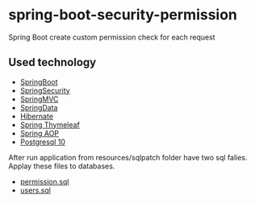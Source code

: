 # spring-boot-security-permission
Spring Boot create custom permission check for each request

## Used technology
* [SpringBoot](https://spring.io/projects/spring-boot)
* [SpringSecurity](https://spring.io/projects/spring-security)
* [SpringMVC](https://docs.spring.io/spring/docs/current/spring-framework-reference/web.html)
* [SpringData](https://spring.io/projects/spring-data)
* [Hibernate](http://hibernate.org/orm/documentation/5.3/)
* [Spring Thymeleaf](https://www.thymeleaf.org/documentation.html)
* [Spring AOP](https://docs.spring.io/spring-framework/docs/current/spring-framework-reference/core.html#aop)
* [Postgresql 10](https://www.postgresql.org/docs/10/static/)

After run application from resources/sqlpatch folder have two sql falies. Applay these files to databases.

* [permission.sql](https://github.com/Dilsh0d/spring-boot-security-permission/blob/master/src/main/resources/sqlpatch/permission.sql)
* [users.sql](https://github.com/Dilsh0d/spring-boot-security-permission/blob/master/src/main/resources/sqlpatch/users.sql)
